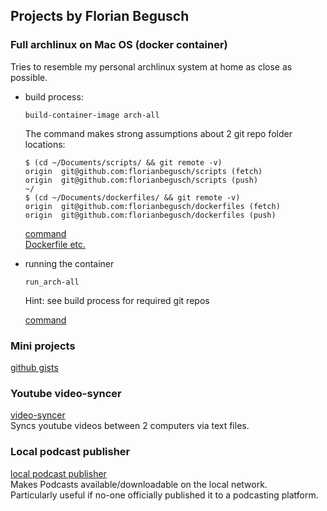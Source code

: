 ## Projects by Florian Begusch

### Full archlinux on Mac OS (docker container)

Tries to resemble my personal archlinux system at home as close as possible.

* build process:  
  
  ```
  build-container-image arch-all
  ```

  The command makes strong assumptions about 2 git repo
  folder locations:

  ```
  $ (cd ~/Documents/scripts/ && git remote -v)
  origin  git@github.com:florianbegusch/scripts (fetch)
  origin  git@github.com:florianbegusch/scripts (push)
  ~/
  $ (cd ~/Documents/dockerfiles/ && git remote -v)
  origin  git@github.com:florianbegusch/dockerfiles (fetch)
  origin  git@github.com:florianbegusch/dockerfiles (push)
  ```

  [command](https://github.com/florianbegusch/scripts/blob/master/bin/build-container-image)  
  [Dockerfile etc.](https://github.com/florianbegusch/dockerfiles/tree/master/arch-all)

* running the container

  ```
  run_arch-all
  ```

  Hint: see build process for required git repos

  [command](https://github.com/florianbegusch/scripts/blob/master/bin/run_arch-all)

### Mini projects

[github gists](https://gist.github.com/search?q=user%3Aflorianbegusch+%22mini-project%22&ref=searchresults)


### Youtube video-syncer

[video-syncer](https://github.com/florianbegusch/golang-tools/tree/master/video-syncer)  
Syncs youtube videos between 2 computers via text files.

### Local podcast publisher  

[local podcast publisher](https://github.com/florianbegusch/local-podcast-publisher)  
Makes Podcasts available/downloadable on the local network.  
Particularly useful if no-one officially published it to a podcasting platform.

